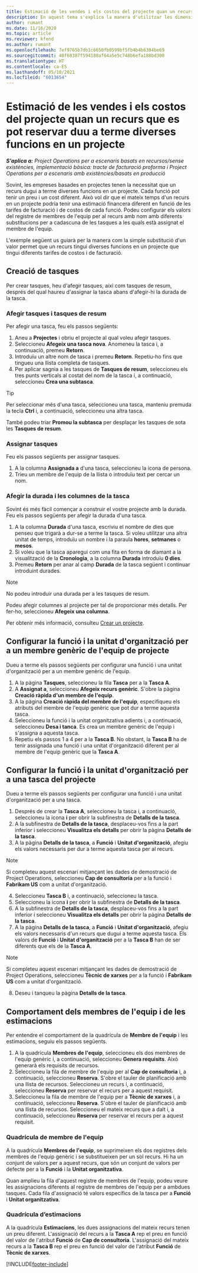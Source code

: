 ```yaml
---
title: Estimació de les vendes i els costos del projecte quan un recurs que es pot reservar duu a terme diverses funcions en un projecte
description: En aquest tema s'explica la manera d'utilitzar les dimensions de la fixació de preus i les estimacions de costos d'un recurs que duu a terme diverses funcions en un projecte.
author: rumant
ms.date: 11/16/2020
ms.topic: article
ms.reviewer: kfend
ms.author: rumant
ms.openlocfilehash: 7ef9765b7db1c6650fb0599bf5fb4b4b6304be69
ms.sourcegitcommit: 40f68387f594180af64a5e5c748b6efa188bd300
ms.translationtype: HT
ms.contentlocale: ca-ES
ms.lasthandoff: 05/10/2021
ms.locfileid: "6013654"
---
```

# <a name="estimate-project-sales-and-costs-when-a-bookable-resource-fills-multiple-roles-on-a-project"></a>Estimació de les vendes i els costos del projecte quan un recurs que es pot reservar duu a terme diverses funcions en un projecte 

_**S'aplica a:** Project Operations per a escenaris basats en recursos/sense existències, implementació bàsica: tracte de facturació proforma i Project Operations per a escenaris amb existències/basats en producció_ 

Sovint, les empreses basades en projectes tenen la necessitat que un recurs dugui a terme diverses funcions en un projecte. Cada funció pot tenir un preu i un cost diferent. Això vol dir que el mateix temps d'un recurs en un projecte podria tenir una estimació financera diferent en funció de les tarifes de facturació i de costos de cada funció. Podeu configurar els valors del registre de membres de l'equip per al recurs amb nom amb diferents substitucions per a cadascuna de les tasques a les quals està assignat el membre de l'equip.

L'exemple següent us guiarà per la manera com la simple substitució d'un valor permet que un recurs tingui diverses funcions en un projecte que tingui diferents tarifes de costos i de facturació.

## <a name="create-tasks"></a>Creació de tasques
Per crear tasques, heu d'afegir tasques, així com tasques de resum, després del qual haureu d'assignar la tasca abans d'afegir-hi la durada de la tasca. 

### <a name="add-tasks-and-summary-tasks"></a>Afegir tasques i tasques de resum
Per afegir una tasca, feu els passos següents:

1. Aneu a **Projectes** i obriu el projecte al qual voleu afegir tasques.
2. Seleccioneu **Afegeix una tasca nova**. Anomeneu la tasca i, a continuació, premeu **Retorn**.
3. Introduïu un altre nom de tasca i premeu **Retorn**. Repetiu-ho fins que tingueu una llista completa de tasques.
3. Per aplicar sagnia a les tasques de **Tasques de resum**, seleccioneu els tres punts verticals al costat del nom de la tasca i, a continuació, seleccioneu **Crea una subtasca**. 

  > [!TIP]
  > Per seleccionar més d'una tasca, seleccioneu una tasca, manteniu premuda la tecla **Ctrl** i, a continuació, seleccioneu una altra tasca.
  >
  > També podeu triar **Promou la subtasca** per desplaçar les tasques de sota les **Tasques de resum**.

### <a name="assign-tasks"></a>Assignar tasques

Feu els passos següents per assignar tasques.

1. A la columna **Assignada a** d'una tasca, seleccioneu la icona de persona.
2. Trieu un membre de l'equip de la llista o introduïu text per cercar un nom.

### <a name="add-task-duration-and-columns"></a>Afegir la durada i les columnes de la tasca

Sovint és més fàcil començar a construir el vostre projecte amb la durada. Feu els passos següents per afegir la durada d'una tasca.

1. A la columna **Durada** d'una tasca, escriviu el nombre de dies que penseu que trigarà a dur-se a terme la tasca. Si voleu utilitzar una altra unitat de temps, introduïu un nombre i la paraula **hores**, **setmanes** o **mesos**.
2. Si voleu que la tasca aparegui com una fita en forma de diamant a la visualització de la **Cronologia**, a la columna **Durada** introduïu **0 dies**.
3. Premeu **Retorn** per anar al camp **Durada** de la tasca següent i continuar introduint durades.

  > [!NOTE]
  > No podeu introduir una durada per a les tasques de resum.

Podeu afegir columnes al projecte per tal de proporcionar més detalls. Per fer-ho, seleccioneu **Afegeix una columna**. 

Per obtenir més informació, consulteu [Crear un projecte](https://support.microsoft.com/en-us/office/create-a-project-a5b5e823-fb2e-45fd-be00-7d84422d9749).

## <a name="set-up-the-role-and-organization-unit-for-a-generic-project-team-member"></a>Configurar la funció i la unitat d'organització per a un membre genèric de l'equip de projecte
Dueu a terme els passos següents per configurar una funció i una unitat d'organització per a un membre genèric de l'equip.

1. A la pàgina **Tasques**, seleccioneu la fila **Tasca** per a la **Tasca A**. 
2. A **Assignat a**, seleccioneu **Afegeix recurs genèric**. S'obre la pàgina **Creació ràpida d'un membre de l'equip**.
3. A la pàgina **Creació ràpida del membre de l'equip**, especifiqueu els atributs del membre de l'equip genèric que pot dur a terme aquesta tasca.
4. Seleccioneu la funció i la unitat organitzativa adients i, a continuació, seleccioneu **Desa i tanca**. Es crea un membre genèric de l'equip i s'assigna a aquesta tasca. 
5. Repetiu els passos 1 a 4 per a la **Tasca B**. No obstant, la **Tasca B** ha de tenir assignada una funció i una unitat d'organització diferent per al membre de l'equip genèric que la **Tasca A**. 

## <a name="set-up-the-role-and-organization-unit-for-a-project-task"></a>Configurar la funció i la unitat d'organització per a una tasca del projecte
Dueu a terme els passos següents per configurar una funció i una unitat d'organització per a una tasca.

1. Després de crear la **Tasca A**, seleccioneu la tasca i, a continuació, seleccioneu la icona **i** per obrir la subfinestra de **Detalls de la tasca**. 
2. A la subfinestra de **Detalls de la tasca**, desplaceu-vos fins a la part inferior i seleccioneu **Visualitza els detalls** per obrir la pàgina **Detalls de la tasca**.
3. A la pàgina **Detalls de la tasca**, a **Funció** i **Unitat d'organització**, afegiu els valors necessaris per dur a terme aquesta tasca per al recurs. 

  > [!NOTE]
  > Si completeu aquest escenari mitjançant les dades de demostració de Project Operations, seleccioneu **Cap de consultoria** per a la funció i **Fabrikam US** com a unitat d'organització.

4. Seleccioneu **Tasca B** i, a continuació, seleccioneu la tasca.
5. Seleccioneu la icona **i** per obrir la subfinestra de **Detalls de la tasca**. 
6. A la subfinestra de **Detalls de la tasca**, desplaceu-vos fins a la part inferior i seleccioneu **Visualitza els detalls** per obrir la pàgina **Detalls de la tasca**.
7. A la pàgina **Detalls de la tasca**, a **Funció** i **Unitat d'organització**, afegiu els valors necessaris d'un recurs que dugui a terme aquesta tasca. Els valors de **Funció** i **Unitat d'organització** per a la **Tasca B** han de ser diferents que els de la **Tasca A**. 

  > [!NOTE]
  > Si completeu aquest escenari mitjançant les dades de demostració de Project Operations, seleccioneu **Tècnic de xarxes** per a la funció i **Fabrikam US** com a unitat d'organització.

8. Deseu i tanqueu la pàgina **Detalls de la tasca**. 

## <a name="team-member-and-estimates-behavior"></a>Comportament dels membres de l'equip i de les estimacions 
Per entendre el comportament de la quadrícula de **Membre de l'equip** i les estimacions, seguiu els passos següents.

1. A la quadrícula **Membres de l'equip**, seleccioneu els dos membres de l'equip genèric i, a continuació, seleccioneu **Genera requisits**. Això generarà els requisits de recursos. 
2. Seleccioneu la fila de membre de l'equip per al **Cap de consultoria** i, a continuació, seleccioneu **Reserva**. S'obre el tauler de planificació amb una llista de recursos. Seleccioneu un recurs i, a continuació, seleccioneu **Reserva** per reservar el recurs per a aquest requisit.
3. Seleccioneu la fila de membre de l'equip per a **Tècnic de xarxes** i, a continuació, seleccioneu **Reserva**. S'obre el tauler de planificació amb una llista de recursos. Seleccioneu el mateix recurs que a dalt i, a continuació, seleccioneu **Reserva** per reservar el recurs per a aquest requisit.

### <a name="team-member-grid"></a>Quadrícula de membre de l'equip 

A la quadrícula **Membres de l'equip**, se suprimeixen els dos registres dels membres de l'equip genèric i se substitueixen per un sol recurs. Hi ha un conjunt de valors per a aquest recurs, que són un conjunt de valors per defecte per a la **Funció** i la **Unitat organitzativa**.

Quan amplieu la fila d'aquest registre de membres de l'equip, podeu veure les assignacions diferents al registre de membres de l'equip per a ambdues tasques. Cada fila d'assignació té valors específics de la tasca per a **Funció** i **Unitat organitzativa**. 

### <a name="estimates-grid"></a>Quadrícula d’estimacions 

A la quadrícula **Estimacions**, les dues assignacions del mateix recurs tenen un preu diferent. L'assignació del recurs a la **Tasca A** rep el preu en funció del valor de l'atribut **Funció** de **Cap de consultoria**. L'assignació del mateix recurs a la **Tasca B** rep el preu en funció del valor de l'atribut **Funció** de **Tècnic de xarxes**.


[!INCLUDE[footer-include](../includes/footer-banner.md)]
